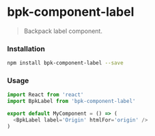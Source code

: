 # bpk-component-label

> Backpack label component.

### Installation

```sh
npm install bpk-component-label --save
```

### Usage

```js
import React from 'react'
import BpkLabel from 'bpk-component-label'

export default MyComponent = () => (
  <BpkLabel label='Origin' htmlFor='origin' />
)
```

